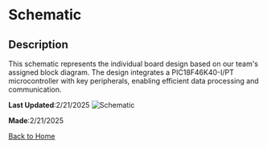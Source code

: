 # Schematic

## Description

This schematic represents the individual board design based on our team's assigned block diagram. The design integrates a PIC18F46K40-I/PT microcontroller with key peripherals, enabling efficient data processing and communication.

__Last Updated__:2/21/2025
![Schematic]()

__Made__:2/21/2025

[Back to Home](index.md)